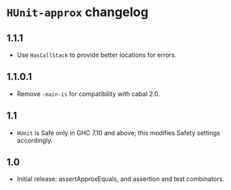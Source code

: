 `HUnit-approx` changelog
========================

1.1.1
-----

* Use `HasCallStack` to provide better locations for errors.

1.1.0.1
-------

* Remove `-main-is` for compatibility with cabal 2.0.

1.1
---

* `HUnit` is Safe only in GHC 7.10 and above; this modifies Safety settings
accordingly.

1.0
---

* Initial release: assertApproxEquals, and assertion and test combinators.
